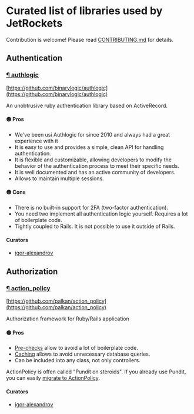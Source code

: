 # Curated list of libraries used by JetRockets

Contribution is welcome! Please read [CONTRIBUTING.md](CONTRIBUTING.md) for details.

## Authentication

### [¶ authlogic](#authlogic)

  [https://github.com/binarylogic/authlogic](https://github.com/binarylogic/authlogic)

An unobtrusive ruby authentication library based on ActiveRecord.
#### 🟢 Pros

  * We've been usi Authlogic for since 2010 and always had a great experience with it
  * It is easy to use and provides a simple, clean API for handling authentication.
  * It is flexible and customizable, allowing developers to modify the behavior of the authentication process to meet their specific needs.
  * It is well documented and has an active community of developers.
  * Allows to maintain multiple sessions.

#### 🟡 Cons

  * There is no built-in support for 2FA (two-factor authentication).
  * You need two implement all authentication logic yourself. Requires a lot of boilerplate code.
  * Tightly coupled to Rails. It is not possible to use it outside of Rails.


#### Curators

  * [igor-alexandrov](https://github.com/igor-alexandrov)
## Authorization

### [¶ action_policy](#action_policy)

  [https://github.com/palkan/action_policy](https://github.com/palkan/action_policy)

Authorization framework for Ruby/Rails application
#### 🟢 Pros

  * [Pre-checks](https://actionpolicy.evilmartians.io/#/pre_checks) allow to avoid a lot of boilerplate code.
  * [Caching](https://actionpolicy.evilmartians.io/#/caching) allows to avoid unnecessary database queries.
  * Can be included into any class, not only controllers.


  ActionPolicy is offen called "Pundit on steroids". If you already use Pundit, you can easily [migrate to ActionPolicy](https://actionpolicy.evilmartians.io/#/./pundit_migration).


#### Curators

  * [igor-alexandrov](https://github.com/igor-alexandrov)
